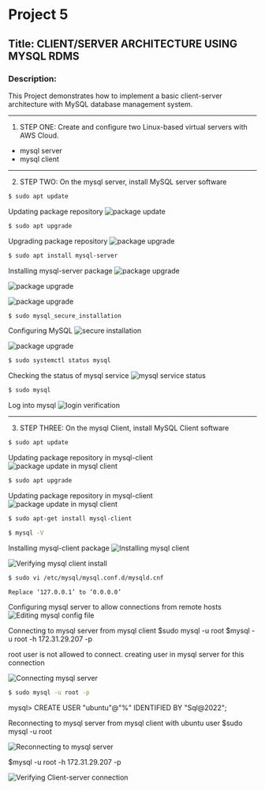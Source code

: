 # Project 5
## Title: CLIENT/SERVER ARCHITECTURE USING MYSQL RDMS
### Description: 
This Project demonstrates how to implement a basic client-server architecture with MySQL database management system. 

<!-- Horizontal Rule -->
----------------------------------------------------

1. STEP ONE: Create and configure two Linux-based virtual servers with AWS Cloud.

* mysql server
* mysql client

<!-- Horizontal Rule -->
----------------------------------------------------

2. STEP TWO: On the mysql server, install MySQL server software

<!-- Code Blocks -->
```bash
$ sudo apt update
```
Updating package repository
![package update](./images5/mysql-server-update.png)

<!-- Code Blocks -->
```bash
$ sudo apt upgrade
```
Upgrading package repository
![package upgrade](./images5/mysql-server-upgrade.png)

<!-- Code Blocks -->
```bash
$ sudo apt install mysql-server
```
Installing mysql-server package
![package upgrade](./images5/mysql-server-install-1.png)

![package upgrade](./images5/mysql-server-install-2.png)

![package upgrade](./images5/mysql-server-install-3.png)

<!-- Code Blocks -->
```bash
$ sudo mysql_secure_installation
```
Configuring MySQL
![secure installation](./images5/mysql-secure-install-1.png)

![package upgrade](./images5/mysql-secure-install-4.png)

<!-- Code Blocks -->
```bash
$ sudo systemctl status mysql
```
Checking the status of mysql service
![mysql service status](./images5/mysql-service-status.png)

<!-- Code Blocks -->
```bash
$ sudo mysql
```
Log into mysql
![login verification](./images5/mysql-login-verification.png)

<!-- Horizontal Rule -->
----------------------------------------------------

3. STEP THREE: On the mysql Client, install MySQL Client software

<!-- Code Blocks -->
```bash
$ sudo apt update
```
Updating package repository in mysql-client
![package update in mysql client](./images5/mysql-client-update.png)

<!-- Code Blocks -->
```bash
$ sudo apt upgrade
```
Updating package repository in mysql-client
![package update in mysql client](./images5/mysql-client-upgrade.png)

<!-- Code Blocks -->
```bash
$ sudo apt-get install mysql-client

$ mysql -V
```
Installing mysql-client package
![Installing mysql client](./images5/mysql-client-install.png)

![Verifying mysql client install](./images5/mysql-client-install-verification.png)

<!-- Code Blocks -->
```bash
$ sudo vi /etc/mysql/mysql.conf.d/mysqld.cnf

Replace ‘127.0.0.1’ to ‘0.0.0.0’

```
Configuring mysql server to allow connections from remote hosts
![Editing mysql config file](./images5/editing-mysql-config-file-1.png)

Connecting to mysql server from mysql client
$sudo mysql -u root 
$mysql -u root -h 172.31.29.207 -p

root user is not allowed to connect. creating user in mysql server for this connection

![Connecting mysql server](./images5/connecting-to-mysqlserver.png)

<!-- Code Blocks -->
```bash
$ sudo mysql -u root -p
```
mysql> CREATE USER "ubuntu"@"%" IDENTIFIED BY "Sql@2022";

Reconnecting to mysql server from mysql client with ubuntu user
$sudo mysql -u root 

![Reconnecting to mysql server](./images5/connecting-to-mysqlserver-2.png)

$mysql -u root -h 172.31.29.207 -p

![Verifying Client-server connection](./images5/verifying-login-mysqlserver.png)
